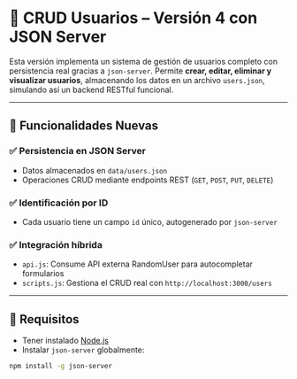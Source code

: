 # 👥 CRUD Usuarios – Versión 4 con JSON Server

Esta versión implementa un sistema de gestión de usuarios completo con persistencia real gracias a `json-server`. Permite **crear, editar, eliminar y visualizar usuarios**, almacenando los datos en un archivo `users.json`, simulando así un backend RESTful funcional.

---

## 🚀 Funcionalidades Nuevas

### ✅ Persistencia en JSON Server
- Datos almacenados en `data/users.json`
- Operaciones CRUD mediante endpoints REST (`GET`, `POST`, `PUT`, `DELETE`)

### ✅ Identificación por ID
- Cada usuario tiene un campo `id` único, autogenerado por `json-server`

### ✅ Integración híbrida
- `api.js`: Consume API externa RandomUser para autocompletar formularios
- `scripts.js`: Gestiona el CRUD real con `http://localhost:3000/users`

---

## 🧩 Requisitos

- Tener instalado [Node.js](https://nodejs.org/)
- Instalar `json-server` globalmente:

```bash
npm install -g json-server
